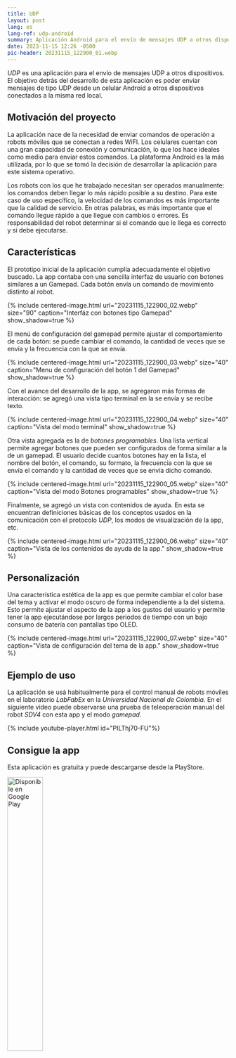 ```yaml
---
title: UDP
layout: post
lang: es
lang-ref: udp-android
summary: Aplicación Android para el envío de mensajes UDP a otros dispositivos.
date: 2023-11-15 12:26 -0500
pic-header: 20231115_122900_01.webp
---
```


*UDP* es una aplicación para el envío de mensajes UDP a otros dispositivos. El 
objetivo detrás del desarrollo de esta aplicación es poder enviar mensajes de 
tipo UDP desde un celular Android a otros dispositivos conectados a la misma
red local.


## Motivación del proyecto

La aplicación nace de la necesidad de enviar comandos de operación a robots 
móviles que se conectan a redes WiFI. Los celulares cuentan con una gran 
capacidad de conexión y comunicación, lo que los hace ideales como medio para 
enviar estos comandos. La plataforma Android es la más utilizada, por lo que se
tomó la decisión de desarrollar la aplicación para este sistema operativo.

Los robots con los que he trabajado necesitan ser operados manualmente: los comandos
deben llegar lo más rápido posible a su destino. Para este caso de uso específico, 
la velocidad de los comandos es más importante que la calidad de servicio. En 
otras palabras, es más importante que el comando llegue rápido a que llegue con
cambios o errores. Es responsabilidad del robot determinar si el comando que le 
llega es correcto y si debe ejecutarse.


## Características

El prototipo inicial de la aplicación cumplía adecuadamente el 
objetivo buscado. La app contaba con una sencilla interfaz de usuario con botones 
similares a un Gamepad. Cada botón envía un comando de movimiento distinto al 
robot.

{% include 
centered-image.html 
url="20231115_122900_02.webp" 
size="90" 
caption="Interfáz con botones tipo Gamepad"
show_shadow=true
%}

El menú de configuración del gamepad permite ajustar el comportamiento de 
cada botón: se puede cambiar el comando, la cantidad de veces que se envía y la
frecuencia con la que se envía.

{% include 
centered-image.html 
url="20231115_122900_03.webp" 
size="40" 
caption="Menu de configuración del botón 1 del Gamepad"
show_shadow=true
%}

Con el avance del desarrollo de la app, se agregaron más formas de interacción: 
se agregó una vista tipo terminal en la se envía y se recibe texto.

{% include 
centered-image.html 
url="20231115_122900_04.webp" 
size="40" 
caption="Vista del modo terminal"
show_shadow=true
%}

Otra vista agregada es la de *botones programables*. Una lista vertical permite
agregar botones que pueden ser configurados de forma similar a la de un gamepad.
El usuario decide cuantos botones hay en la lista, el nombre del botón, el 
comando, su formato, la frecuencia con la que se envía el comando y la cantidad 
de veces que se envía dicho comando.

{% include 
centered-image.html 
url="20231115_122900_05.webp" 
size="40" 
caption="Vista del modo Botones programables"
show_shadow=true
%}

Finalmente, se agregó un vista con contenidos de ayuda. En esta se encuentran 
definiciones básicas de los conceptos usados en la comunicación con el 
protocolo *UDP*, los modos de visualización de la app, etc.

{% include 
centered-image.html 
url="20231115_122900_06.webp" 
size="40" 
caption="Vista de los contenidos de ayuda de la app."
show_shadow=true
%}


## Personalización

Una característica estética de la app es que permite cambiar el color base del 
tema y activar el modo oscuro de forma independiente a la del sistema. Esto 
permite ajustar el aspecto de la app a los gustos del usuario y permite tener
la app ejecutándose por largos periodos de tiempo con un bajo consumo de batería
con pantallas tipo OLED.

{% include 
centered-image.html 
url="20231115_122900_07.webp" 
size="40" 
caption="Vista de configuración del tema de la app."
show_shadow=true
%}


## Ejemplo de uso

La aplicación se usá habitualmente para el control manual de robots móviles
en el laboratorio *LabFabEx* en la *Universidad Nacional de Colombia*. En el 
siguiente video puede observarse una prueba de teleoperación manual del robot 
*SDV4* con esta app y el modo *gamepad.*

{% include youtube-player.html id="PILThj70-FU"%}


## Consigue la app
Esta aplicación es gratuita y puede descargarse desde la PlayStore.

<div style="position: relative;">
    <a href='https://play.google.com/store/apps/details?id=com.jamstudios.udp_sender&pcampaignid=pcampaignidMKT-Other-global-all-co-prtnr-py-PartBadge-Mar2515-1'>
        <img 
        alt='Disponible en Google Play' 
        src='https://play.google.com/intl/en_us/badges/static/images/badges/es_badge_web_generic.png'
        style="margin: auto; width: 40%;"
        />
    </a>
</div>